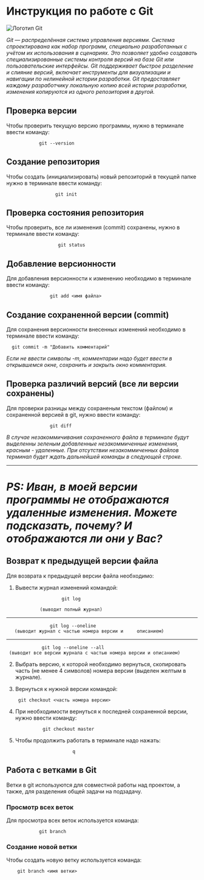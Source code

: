 # Инструкция по работе с Git

![Логотип Git](scale_1200.webp)

*Git — распределённая система управления версиями. Система спроектирована как набор программ, специально разработанных с учётом их использования в сценариях. Это позволяет удобно создавать специализированные системы контроля версий на базе Git или пользовательские интерфейсы. Git поддерживает быстрое разделение и слияние версий, включает инструменты для визуализации и навигации по нелинейной истории разработки. Git предоставляет каждому разработчику локальную копию всей истории разработки, изменения копируются из одного репозитория в другой.*

## Проверка версии

Чтобы проверить текущую версию программы, нужно в терминале ввести команду:

                git --version

## Создание репозитория

Чтобы создать (инициализировать) новый репозиторий в текущей папке нужно в терминале ввести команду:

                      git init

## Проверка состояния репозитория

Чтобы проверить, все ли изменения (commit) сохранены, нужно в терминале ввести команду: 

                       git status

## Добавление версионности

Для добавления версионности к изменению необходимо в терминале ввести команду:

                    git add <имя файла>

## Создание сохраненной версии (commit)

Для сохранения версионности внесенных изменений необходимо в терминале ввести команду:

      git commit -m "Добавить комментарий"

*Если не ввести символы -m, комментарии надо будет ввести в открывшемся окне, сохранить и закрыть окно комментария.*

## Проверка различий версий (все ли версии сохранены)

Для проверки разницы между сохраненым текстом (файлом) и сохраненной версией в git, нужно ввести команду:

                    git diff

*В случае незакоммичивания сохраненного файла в терминале будут выделенны зеленым добавленные незакоммиченные изменения, красным - удаленные. При отсутствии незакоммиченных файлов терминал будет ждать дальнейшей команды в следующей строке.*

---

*PS: Иван, в моей версии программы не отображаются удаленные изменения. Можете подсказать, почему? И отображаются ли они у Вас?*
===

## Возврат к предыдущей версии файла

Для возврата к предыдущей версии файла необходимо:

 1. Вывести журнал изменений командой:

                         git log 
    
                 (выводит полный журнал)
 ---  
                   
                    git log --oneline 
       (выводит журнал с частью номера версии и     описанием)
---
                 git log --oneline --all
     (выводит все версии журнала с частью номера версии и описанием)

2.  Выбрать версию, к которой необходимо вернуться, скопировать часть (не менее 4 символов) номера версии (выделен желтым в журнале).

3. Вернуться к нужной версии командой:

        git checkout <часть номера версии>

4. При необходимости вернуться к последней сохраненной версии, нужно ввести команду:

                 git checkout master

5. Чтобы продолжить работать в терминале надо нажать:
                    
                            q

## Работа с ветками в Git

Ветки в git используются для совместной работы над проектом, а также, для разделения общей задачи на подзадачу.

### Просмотр всех веток

Для просмотра всех веток используется команда:

                git branch


### Создание новой ветки

Чтобы создать новую ветку используется команда:

        git branch <имя ветки>

